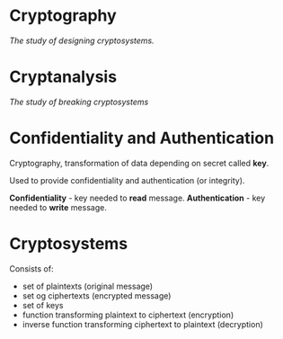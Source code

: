 # Cryptography
*The study of designing cryptosystems.*

# Cryptanalysis
*The study of breaking cryptosystems*

# Confidentiality and Authentication
Cryptography, transformation of data depending on secret called **key**.

Used to provide confidentiality and authentication (or integrity).

**Confidentiality** - key needed to **read** message.
**Authentication** - key needed to **write** message.

# Cryptosystems

Consists of:
* set of plaintexts (original message)
* set og ciphertexts (encrypted message)
* set of keys
* function transforming plaintext to ciphertext (encryption)
* inverse function transforming ciphertext to plaintext (decryption)

#